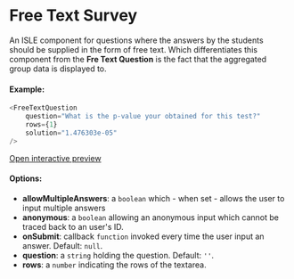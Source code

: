 # Free Text Survey

An ISLE component for questions where the answers by the students should be supplied in the form of free text. Which differentiates this component from the **Fre Text Question** is the fact that the aggregated group data is displayed to.

#### Example:

``` js
<FreeTextQuestion 
    question="What is the p-value your obtained for this test?" 
    rows={1} 
    solution="1.476303e-05" 
/>
``` 

[Open interactive preview](https://isle.heinz.cmu.edu/components/free-text-survey/)

#### Options:

* __allowMultipleAnswers__: a `boolean` which - when set - allows the user to input multiple answers
* __anonymous__: a `boolean` allowing an anonymous input which cannot be traced back to an user's ID.
* __onSubmit__: callback `function` invoked every time the user input an answer. Default: `null`.
* __question__: a `string` holding the question. Default: `''`.
* __rows__: a `number` indicating the rows of the textarea. 


